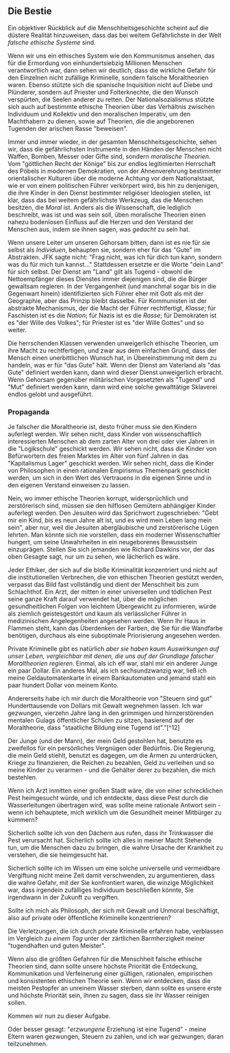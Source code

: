 ## Die Bestie

Ein objektiver Rückblick auf die Menschheitsgeschichte scheint auf die düstere Realität hinzuweisen, dass das bei weitem Gefährlichste in der Welt *falsche ethische Systeme* sind.

Wenn wir uns ein ethisches System wie den Kommunismus ansehen, das für die Ermordung von einhundertsiebzig Millionen Menschen verantwortlich war, dann sehen wir deutlich, dass die wirkliche Gefahr für den Einzelnen nicht zufällige Kriminelle, sondern falsche Moraltheorien waren. Ebenso stützte sich die spanische Inquisition nicht auf Diebe und Plünderer, sondern auf Priester und Folterknechte, die den Wunsch verspürten, die Seelen anderer zu retten. Der Nationalsozialismus stützte sich auch auf bestimmte ethische Theorien über das Verhältnis zwischen Individuum und Kollektiv und den moralischen Imperativ, um den Machthabern zu dienen, sowie auf Theorien, die die angeborenen Tugenden der arischen Rasse "beweisen".

Immer und immer wieder, in der gesamten Menschheitsgeschichte, sehen wir, dass die gefährlichsten Instrumente in den Händen der Menschen nicht Waffen, Bomben, Messer oder Gifte sind, sondern *moralische Theorien*. Vom "göttlichen Recht der Könige" bis zur endlos legitimierten Herrschaft des Pöbels in modernen Demokratien, von der Ahnenverehrung bestimmter orientalischer Kulturen über die moderne Achtung vor dem Nationalstaat, wie er von einem politischen Führer verkörpert wird, bis hin zu denjenigen, die ihre Kinder in den Dienst bestimmter religiöser Ideologien stellen, ist klar, dass das bei weitem gefährlichste Werkzeug, das die Menschen besitzen, die *Moral* ist. Anders als die Wissenschaft, die lediglich beschreibt, was ist und was sein soll, üben moralische Theorien einen nahezu bodenlosen Einfluss auf die Herzen und den Verstand der Menschen aus, indem sie ihnen sagen, was *gedacht* zu sein hat.

Wenn unsere Leiter um unseren Gehorsam bitten, dann ist es nie für sie selbst als *Individuen*, behaupten sie, sondern eher für das "Gute" im Abstrakten. JFK sagte nicht: "Frag nicht, was ich für dich tun kann, sondern was du für mich tun kannst..." Stattdessen ersetzte er die Worte "dein Land" für sich selbst. Der Dienst am "Land" gilt als Tugend - obwohl die Nettoempfänger dieses Dienstes immer diejenigen sind, die die Bürger gewaltsam regieren. In der Vergangenheit (und manchmal sogar bis in die Gegenwart hinein) identifizierten sich Führer eher mit Gott als mit der Geographie, aber das Prinzip bleibt dasselbe. Für Kommunisten ist der abstrakte Mechanismus, der die Macht der Führer rechtfertigt, *Klasse*; für Faschisten ist es die *Nation*; für Nazis ist es die *Rasse*; für Demokraten ist es "der Wille des Volkes"; für Priester ist es "der Wille Gottes" und so weiter.

Die herrschenden Klassen verwenden unweigerlich ethische Theorien, um ihre Macht zu rechtfertigen, und zwar aus dem einfachen Grund, dass der Mensch einen unerbittlichen Wunsch hat, in Übereinstimmung mit dem zu handeln, was er für "das Gute" hält. Wenn der Dienst am Vaterland als "das Gute" definiert werden kann, dann wird dieser Dienst unweigerlich erbracht. Wenn Gehorsam gegenüber militärischen Vorgesetzten als "Tugend" und "Mut" definiert werden kann, dann wird eine solche gewalttätige Sklaverei endlos gelobt und ausgeführt.

### Propaganda

Je falscher die Moraltheorie ist, desto früher muss sie den Kindern auferlegt werden. Wir sehen nicht, dass Kinder von wissenschaftlich interessierten Menschen ab dem zarten Alter von drei oder vier Jahren in die "Logikschule" geschickt werden. Wir sehen nicht, dass die Kinder von Befürwortern des freien Marktes im Alter von fünf Jahren in das "Kapitalismus Lager" geschickt werden. Wir sehen nicht, dass die Kinder von Philosophen in einen rationalen Empirismus Themenpark geschickt werden, um sich in den Wert des Vertrauens in die eigenen Sinne und in den eigenen Verstand einweisen zu lassen.

Nein, wo immer ethische Theorien korrupt, widersprüchlich und zerstörerisch sind, müssen sie den hilflosen Gemütern abhängiger Kinder auferlegt werden. Den Jesuiten wird das Sprichwort zugeschrieben: "Gebt mir ein Kind, bis es neun Jahre alt ist, und es wird mein Leben lang mein sein", aber nur, weil die Jesuiten abergläubische und zerstörerische Lügen lehrten. Man könnte sich nie vorstellen, dass ein moderner Wissenschaftler hungert, um seine Unwahrheiten in ein neugeborenes Bewusstsein einzuprägen. Stellen Sie sich jemanden wie Richard Dawkins vor, der das oben Gesagte sagt, nur um zu sehen, wie lächerlich es wäre.

Jeder Ethiker, der sich auf die bloße Kriminalität konzentriert und nicht auf die institutionellen Verbrechen, die von ethischen Theorien gestützt werden, verpasst das Bild fast vollständig und dient der Menschheit bis zum Schlachthof. Ein Arzt, der mitten in einer universellen und tödlichen Pest seine ganze Kraft darauf verwendet hat, über die möglichen gesundheitlichen Folgen von leichtem Übergewicht zu informieren, würde als ziemlich geistesgestört und kaum als verlässlicher Führer in medizinischen Angelegenheiten angesehen werden. Wenn Ihr Haus in Flammen steht, kann das Überdenken der Farben, die Sie für die Wandfarbe benötigen, durchaus als eine suboptimale Priorisierung angesehen werden.

Private Kriminelle gibt es natürlich *aber sie haben kaum Auswirkungen auf unser Leben, vergleichbar mit denen, die uns auf der Grundlage falscher Moraltheorien regieren*. Einmal, als ich elf war, stahl mir ein anderer Junge ein paar Dollar. Ein anderes Mal, als ich sechsundzwanzig war, ließ ich meine Geldautomatenkarte in einem Bankautomaten und jemand stahl ein paar hundert Dollar von meinem Konto.

Andererseits habe ich mir durch die Moraltheorie von "Steuern sind gut" Hunderttausende von Dollars mit Gewalt wegnehmen lassen. Ich war gezwungen, vierzehn Jahre lang in den grimmigen und hirnzerstörenden mentalen Gulags öffentlicher Schulen zu sitzen, basierend auf der Moraltheorie, dass "staatliche Bildung eine Tugend ist".”[^12]

Der Junge (und der Mann), der mein Geld gestohlen hat, benutzte es zweifellos für ein persönliches Vergnügen oder Bedürfnis. Die Regierung, die mein Geld stiehlt, benutzt es dagegen, um die Armen zu unterdrücken, Kriege zu finanzieren, die Reichen zu bezahlen, Geld zu verleihen und so meine Kinder zu verarmen - und die Gehälter derer zu bezahlen, die mich bestehlen.

Wenn ich Arzt inmitten einer großen Stadt wäre, die von einer schrecklichen Pest heimgesucht würde, und ich entdeckte, dass diese Pest durch die Wasserleitungen übertragen wird, was sollte meine rationale Antwort sein - wenn ich behauptete, mich wirklich um die Gesundheit meiner Mitbürger zu kümmern?

Sicherlich sollte ich von den Dächern aus rufen, dass ihr Trinkwasser die Pest verursacht hat. Sicherlich sollte ich alles in meiner Macht Stehende tun, um die Menschen dazu zu bringen, die wahre Ursache der Krankheit zu verstehen, die sie heimgesucht hat.

Sicherlich sollte ich im Wissen um eine solche universelle und vermeidbare Vergiftung nicht meine Zeit damit verschwenden, zu argumentieren, dass die wahre Gefahr, mit der Sie konfrontiert waren, die winzige Möglichkeit war, dass irgendein zufälliges Individuum beschließen könnte, Sie irgendwann in der Zukunft zu vergiften.

Sollte ich mich als Philosoph, der sich mit Gewalt und Unmoral beschäftigt, also auf private oder öffentliche Kriminelle konzentrieren?

Die Verletzungen, die ich durch private Kriminelle erfahren habe, verblassen im Vergleich zu *einem Tag* unter der zärtlichen Barmherzigkeit meiner "tugendhaften und guten Meister".

Wenn also die größten Gefahren für die Menschheit falsche ethische Theorien sind, dann sollte unsere höchste Priorität die Entdeckung, Kommunikation und Verfeinerung einer gültigen, rationalen, empirischen und konsistenten ethischen Theorie sein. Wenn wir entdecken, dass die meisten Pestopfer an unreinem Wasser sterben, dann sollte es unsere erste und höchste Priorität sein, ihnen zu sagen, dass sie ihr Wasser reinigen sollen.

Kommen wir nun zu dieser Aufgabe.

Oder besser gesagt: "*erzwungene* Erziehung ist eine Tugend" - meine Eltern waren gezwungen, Steuern zu zahlen, und ich war gezwungen, daran teilzunehmen.
